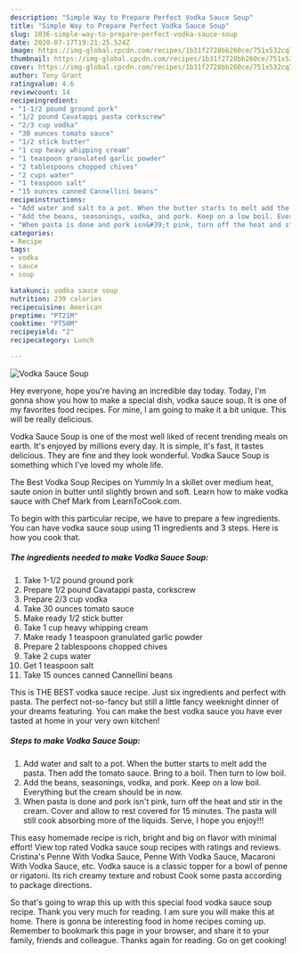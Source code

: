 ```yaml
---
description: "Simple Way to Prepare Perfect Vodka Sauce Soup"
title: "Simple Way to Prepare Perfect Vodka Sauce Soup"
slug: 1036-simple-way-to-prepare-perfect-vodka-sauce-soup
date: 2020-07-17T19:21:25.524Z
image: https://img-global.cpcdn.com/recipes/1b31f2728bb260ce/751x532cq70/vodka-sauce-soup-recipe-main-photo.jpg
thumbnail: https://img-global.cpcdn.com/recipes/1b31f2728bb260ce/751x532cq70/vodka-sauce-soup-recipe-main-photo.jpg
cover: https://img-global.cpcdn.com/recipes/1b31f2728bb260ce/751x532cq70/vodka-sauce-soup-recipe-main-photo.jpg
author: Tony Grant
ratingvalue: 4.6
reviewcount: 14
recipeingredient:
- "1-1/2 pound ground pork"
- "1/2 pound Cavatappi pasta corkscrew"
- "2/3 cup vodka"
- "30 ounces tomato sauce"
- "1/2 stick butter"
- "1 cup heavy whipping cream"
- "1 teaspoon granulated garlic powder"
- "2 tablespoons chopped chives"
- "2 cups water"
- "1 teaspoon salt"
- "15 ounces canned Cannellini beans"
recipeinstructions:
- "Add water and salt to a pot. When the butter starts to melt add the pasta. Then add the tomato sauce. Bring to a boil. Then turn to low boil."
- "Add the beans, seasonings, vodka, and pork. Keep on a low boil. Everything but the cream should be in now."
- "When pasta is done and pork isn&#39;t pink, turn off the heat and stir in the cream. Cover and allow to rest covered for 15 minutes. The pasta will still cook absorbing more of the liquids. Serve, I hope you enjoy!!!"
categories:
- Recipe
tags:
- vodka
- sauce
- soup

katakunci: vodka sauce soup 
nutrition: 239 calories
recipecuisine: American
preptime: "PT21M"
cooktime: "PT50M"
recipeyield: "2"
recipecategory: Lunch

---
```



![Vodka Sauce Soup](https://img-global.cpcdn.com/recipes/1b31f2728bb260ce/751x532cq70/vodka-sauce-soup-recipe-main-photo.jpg)

Hey everyone, hope you're having an incredible day today. Today, I'm gonna show you how to make a special dish, vodka sauce soup. It is one of my favorites food recipes. For mine, I am going to make it a bit unique. This will be really delicious.

Vodka Sauce Soup is one of the most well liked of recent trending meals on earth. It's enjoyed by millions every day. It is simple, it's fast, it tastes delicious. They are fine and they look wonderful. Vodka Sauce Soup is something which I've loved my whole life.

The Best Vodka Soup Recipes on Yummly In a skillet over medium heat, saute onion in butter until slightly brown and soft. Learn how to make vodka sauce with Chef Mark from LearnToCook.com.


To begin with this particular recipe, we have to prepare a few ingredients. You can have vodka sauce soup using 11 ingredients and 3 steps. Here is how you cook that.

<!--inarticleads1-->

##### The ingredients needed to make Vodka Sauce Soup:

1. Take 1-1/2 pound ground pork
1. Prepare 1/2 pound Cavatappi pasta, corkscrew
1. Prepare 2/3 cup vodka
1. Take 30 ounces tomato sauce
1. Make ready 1/2 stick butter
1. Take 1 cup heavy whipping cream
1. Make ready 1 teaspoon granulated garlic powder
1. Prepare 2 tablespoons chopped chives
1. Take 2 cups water
1. Get 1 teaspoon salt
1. Take 15 ounces canned Cannellini beans


This is THE BEST vodka sauce recipe. Just six ingredients and perfect with pasta. The perfect not-so-fancy but still a little fancy weeknight dinner of your dreams featuring. You can make the best vodka sauce you have ever tasted at home in your very own kitchen! 

<!--inarticleads2-->

##### Steps to make Vodka Sauce Soup:

1. Add water and salt to a pot. When the butter starts to melt add the pasta. Then add the tomato sauce. Bring to a boil. Then turn to low boil.
1. Add the beans, seasonings, vodka, and pork. Keep on a low boil. Everything but the cream should be in now.
1. When pasta is done and pork isn&#39;t pink, turn off the heat and stir in the cream. Cover and allow to rest covered for 15 minutes. The pasta will still cook absorbing more of the liquids. Serve, I hope you enjoy!!!


This easy homemade recipe is rich, bright and big on flavor with minimal effort! View top rated Vodka sauce soup recipes with ratings and reviews. Cristina&#39;s Penne With Vodka Sauce, Penne With Vodka Sauce, Macaroni With Vodka Sauce, etc. Vodka sauce is a classic topper for a bowl of penne or rigatoni. Its rich creamy texture and robust Cook some pasta according to package directions. 

So that's going to wrap this up with this special food vodka sauce soup recipe. Thank you very much for reading. I am sure you will make this at home. There is gonna be interesting food in home recipes coming up. Remember to bookmark this page in your browser, and share it to your family, friends and colleague. Thanks again for reading. Go on get cooking!
